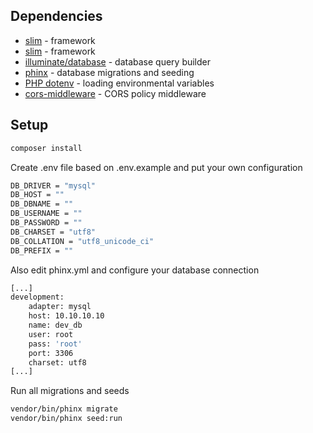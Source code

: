 ## Dependencies
* [slim](https://www.slimframework.com/) - framework
* [slim](https://www.slimframework.com/) - framework
* [illuminate/database](https://github.com/illuminate/database) - database query builder
* [phinx](https://phinx.org/) - database migrations and seeding
* [PHP dotenv](https://github.com/vlucas/phpdotenv) - loading environmental variables
* [cors-middleware](https://github.com/tuupola/cors-middleware) - CORS policy middleware

## Setup

```bash
composer install
```

Create .env file based on .env.example and put your own configuration
```bash
DB_DRIVER = "mysql"
DB_HOST = ""
DB_DBNAME = ""
DB_USERNAME = ""
DB_PASSWORD = ""
DB_CHARSET = "utf8"
DB_COLLATION = "utf8_unicode_ci"
DB_PREFIX = ""
```

Also edit phinx.yml and configure your database connection
```bash
[...]
development:
    adapter: mysql
    host: 10.10.10.10
    name: dev_db
    user: root
    pass: 'root'
    port: 3306
    charset: utf8
[...]
```

Run all migrations and seeds
```bash
vendor/bin/phinx migrate
vendor/bin/phinx seed:run
```